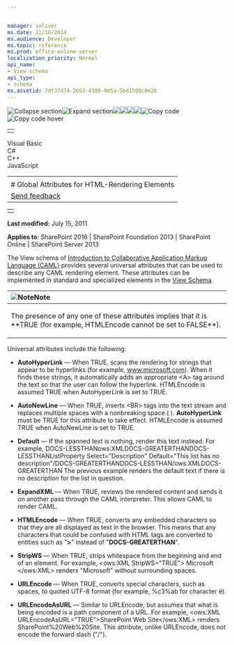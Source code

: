 ```yaml
---


manager: soliver
ms.date: 11/16/2014
ms.audience: Developer
ms.topic: reference
ms.prod: office-online-server
localization_priority: Normal
api_name:
- View schema
api_type:
- schema
ms.assetid: 7df37d74-2663-4100-905a-5bd1509c0e2b
---
```


![Collapse
section](../icons/collapse_all.gif "Collapse section")![Expand
section](../icons/expand_all.gif "Expand section")![](../icons/collapse_all.gif)![](../icons/expand_all.gif)![](../icons/dropdown.gif)![](../icons/dropdownHover.gif)![Copy
code](../icons/copycode.gif "Copy code")![Copy code
hover](../icons/copycodeHighlight.gif "Copy code hover")
<table>
<tbody>
<tr class="odd">
<td align="left"></td>
</tr>
</tbody>
</table>

Visual Basic  
C\#  
C++  
JavaScript  

<table>
<tbody>
<tr class="odd">
<td align="left"><span id="runningHeaderText"></span></td>
</tr>
<tr class="even">
<td align="left"># Global Attributes for HTML-Rendering Elements</td>
</tr>
<tr class="odd">
<td align="left"><span id="headfeedbackarea" class="feedbackhead"><a href="javascript:SubmitFeedback(&#39;docthis@Microsoft.com&#39;,&#39;&#39;,&#39;&#39;,&#39;&#39;,&#39;1.0.18082.1225&#39;,&#39;%0\dThank%20you%20for%20your%20feedback.%20The%20developer%20writing%20teams%20use%20your%20feedback%20to%20improve%20documentation.%20While%20we%20are%20reviewing%20your%20feedback,%20we%20may%20send%20you%20e-mail%20to%20ask%20for%20clarification%20or%20feedback%20on%20a%20solution.%20We%20do%20not%20use%20your%20e-mail%20address%20for%20any%20other%20purpose%20and%20we%20delete%20it%20after%20we%20finish%20our%20review.%0\AFor%20further%20information%20about%20the%20privacy%20policies%20of%20Microsoft,%20please%20see%20http://privacy.microsoft.com/en-us/default.aspx.%0\A%0\d&#39;,&#39;Customer%20feedback&#39;);">Send feedback</a></span></td>
</tr>
</tbody>
</table>

<table>
<colgroup>
<col width="100%" />
</colgroup>
<tbody>
<tr class="odd">
<td align="left"></td>
</tr>
</tbody>
</table>

**Last modified:** July 15, 2011

**Applies to**: SharePoint 2016 | SharePoint Foundation 2013 |
SharePoint Online | SharePoint Server 2013

The View schema of [Introduction to Collaborative
Application Markup Language
(CAML)](introduction-to-collaborative-application-markup-language-caml.md)</span> provides
several universal attributes that can be used to describe any CAML
rendering element. These attributes can be implemented in standard and
specialized elements in the [View
Schema](view-schema.md)</span>.

<table>
<colgroup>
<col width="100%" />
</colgroup>
<thead>
<tr class="header">
<th align="left"><img src="../icons/alert_note.gif" title="Note" alt="Note" /><strong>Note</strong></th>
</tr>
</thead>
<tbody>
<tr class="odd">
<td align="left"><p>The presence of any one of these attributes implies that it is **TRUE </span>(for example, <span class="keyword">HTMLEncode</span> cannot be set to <span class="keyword">FALSE**).</p></td>
</tr>
</tbody>
</table>

Universal attributes include the following:

-   **AutoHyperLink** — When <span
    class="keyword">TRUE</span>, scans the rendering for strings that
    appear to be hyperlinks (for example, www.microsoft.com). When it
    finds these strings, it automatically adds an appropriate \<A\> tag
    around the text so that the user can follow the hyperlink. <span
    class="keyword">HTMLEncode</span> is assumed <span
    class="keyword">TRUE</span> when <span
    class="keyword">AutoHyperLink</span> is set to <span
    class="keyword">TRUE</span>.

-   **AutoNewLine** — When <span
    class="keyword">TRUE</span>, inserts \<BR\> tags into the text
    stream and replaces multiple spaces with a nonbreaking space
    (&nbsp;). **AutoHyperLink** must be <span
    class="keyword">TRUE</span> for this attribute to take effect. <span
    class="keyword">HTMLEncode</span> is assumed <span
    class="keyword">TRUE</span> when <span
    class="keyword">AutoNewLine</span> is set to <span
    class="keyword">TRUE</span>.

-   **Default** — If the spanned text is
    nothing, render this text instead. For example,
    DOCS-LESSTHANows:XMLDOCS-GREATERTHANDOCS-LESSTHANListProperty
    Select="Description" Default="This list has no
    description"/DOCS-GREATERTHANDOCS-LESSTHAN/ows:XMLDOCS-GREATERTHAN
    The previous example renders the default text if there is no
    description for the list in question.

-   **ExpandXML** — When <span
    class="keyword">TRUE</span>, reviews the rendered content and sends
    it on another pass through the CAML interpreter. This allows CAML to
    render CAML.

-   **HTMLEncode** — When <span
    class="keyword">TRUE</span>, converts any embedded characters so
    that they are all displayed as text in the browser. This means that
    any characters that could be confused with HTML tags are converted
    to entities such as "**&gt;**" instead of
    "**DOCS-GREATERTHAN**".

-   **StripWS** — When <span
    class="keyword">TRUE</span>, strips whitespace from the beginning
    and end of an element. For example, \<ows:XML StripWS="TRUE"\>
    Microsoft \</ows:XML\> renders "Microsoft" without surrounding
    spaces.

-   **URLEncode** — When <span
    class="keyword">TRUE</span>, converts special characters, such as
    spaces, to quoted UTF-8 format (for example, %c3%ab for character
    ë).

-   **URLEncodeAsURL** — Similar to <span
    class="keyword">URLEncode</span>, but assumes that what is being
    encoded is a path component of a URL. For example, \<ows:XML
    URLEncodeAsURL="TRUE"\>SharePoint Web Site\</ows:XML\> renders
    SharePoint%20Web%20Site. This attribute, unlike <span
    class="keyword">URLEncode</span>, does not encode the forward slash
    ("/").








